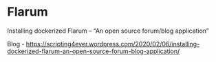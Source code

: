 # Flarum
Installing dockerized Flarum – “An open source forum/blog application”

Blog - https://scripting4ever.wordpress.com/2020/02/06/installing-dockerized-flarum-an-open-source-forum-blog-application/
